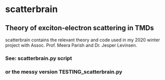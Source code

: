 # scatterbrain 
## Theory of exciton-electron scattering in TMDs
scatterbrain contains the relevant theory and code used in my 2020 winter project
with Assoc. Prof. Meera Parish and Dr. Jesper Levinsen.

### See: scatterbrain.py script
###      or the messy version TESTING_scatterbrain.py
